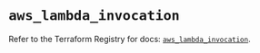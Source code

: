 # `aws_lambda_invocation`

Refer to the Terraform Registry for docs: [`aws_lambda_invocation`](https://registry.terraform.io/providers/hashicorp/aws/6.6.0/docs/resources/lambda_invocation).
